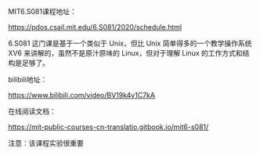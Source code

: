 MIT6.S081课程地址：

https://pdos.csail.mit.edu/6.S081/2020/schedule.html

6.S081 这门课是基于一个类似于 Unix，但比 Unix 简单得多的一个教学操作系统 XV6 来讲解的，虽然不是原汁原味的 Linux，但对于理解 Linux 的工作方式和结构是足够了。



bilibili地址：

https://www.bilibili.com/video/BV19k4y1C7kA



在线阅读文档：

https://mit-public-courses-cn-translatio.gitbook.io/mit6-s081/



注意：该课程实验很重要

